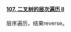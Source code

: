 #### [107. 二叉树的层次遍历 II](https://leetcode-cn.com/problems/binary-tree-level-order-traversal-ii/)

层序遍历，结果reverse。